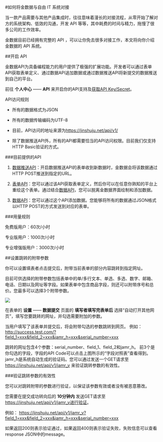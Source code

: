 #如何将金数据与自由 IT 系统对接

当一款产品需要与其他产品集成时，往往意味着漫长的对接流程，从零开始了解对方的系统架构、低效的沟通，开发 API 等等，其中耗费的时间与精力，拖慢了很多公司的工作效率。

金数据目前已经拥有完整的 API ，可以让你免去很多对接工作，本文将向你介绍金数据的 API 系统。

##开启 API

金数据API为具备编程能力的用户提供了极强的扩展功能。开发者可以通过表单API获取表单定义、通过数据API追加数据或通过数据推送API将新提交的数据推送到自己的平台。

前往 **个人中心** —— **API** 来开启你的API支持及[获取API Key\/Secret](https://help.jinshuju.net/articles/api-auth.html)。

API访问规则

* 所有的数据格式为JSON

* 所有的数据传输编码为UTF-8

* 目前，API访问的地址来源为[https:\/\/jinshuju.net\/api\/v1\/](https://jinshuju.net/api/v1/)

* 除了数据推送API外，所有的API都需要恰当的API访问权限。目前我们仅支持HTTP Basic验证的方式。

###目前提供的API

1. [数据推送API](https://help.jinshuju.net/articles/http-push.html)：开启数据推送API的表单收到新数据时，金数据会将该数据通过HTTP POST推送到指定的URL。

2. [表单API](https://help.jinshuju.net/articles/form-api.html)：您可以通过该API获取表单定义，然后你可以在任意你熟知的平台上重绘这个表单。通过结合[数据API](https://help.jinshuju.net/articles/entry-api.html)，您可以脱离金数据界面绘制和添加数据。

3. [数据API](https://help.jinshuju.net/articles/entry-api.html)：您可以通过这个API添加数据。您能够将所有的数据通过JSON格式以HTTP POST的方式发送到对应的表单。

###用量规则

免费版用户：60次\/小时

专业版用户：1000次\/小时

专业增强版用户：3000次\/小时


##设置跳转的附带参数

你可以设置填表者点击提交后，附带当前表单的部分内容跳转到指定网址。

目前可供选择的附带参数包括表单中的单\/多行文本、单选、多选、数字、邮箱、电话、日期以及网址等字段。如果表单中包含商品字段，则还可以附带序号和总价。您最多可以选择3个附带参数。

![](https://o1cqumdwn.qnssl.com/assets/file/408/redirect-with-params.png)

在表单的 **设置** —— **数据提交** 页面的 **填写者填写完表单后** 选择“自动打开其他网页”，填写您要跳转的网址，并勾选需要附加的参数。

当用户填写了该表单并提交后，将会附带勾选的参数跳转到网页。 例如：[http:\/\/success.test.com\/?field\_1=xxx&field\_2=xxx&jamr\_h=xxx&serial\_number=xxx](http://success.test.com/?field_1=xxx&field_2=xxx&jamr_h=xxx&serial_number=xxx)

跳转的网址包含4个参数：serial\_number、field\_1、field\_2和jamr\_h。 前3个是你勾选的字段，字段的API Code可以点击上图所示的“字段对照表”查看得到。jamr\_h是系统自动生成的验证码。您可以通过发送一个GET请求至 [https:\/\/jinshuju.net\/api\/v1\/jamr\_v](https://jinshuju.net/api/v1/jamr_v) 来验证跳转参数的有效性。

###验证跳转参数的有效性

您可以对跳转附带的参数进行验证，以保证该参数有效或者没有被恶意篡改。

您需要在提交成功转向后的 **10分钟内** 发送GET请求至 [https:\/\/jinshuju.net\/api\/v1\/jamr\_v进行验证](https://jinshuju.net/api/v1/jamr_v%E8%BF%9B%E8%A1%8C%E9%AA%8C%E8%AF%81)。

例如： [https:\/\/jinshuju.net\/api\/v1\/jamr\_v?field\_1=xxx&field\_2=xxx&jamr\_h=xxx&serial\_number=xxx](https://jinshuju.net/api/v1/jamr_v?field_1=xxx&field_2=xxx&jamr_h=xxx&serial_number=xxx)

如果返回200则表示验证通过，如果返回400则表示验证失败，失败信息可以查看response JSON中的message。



